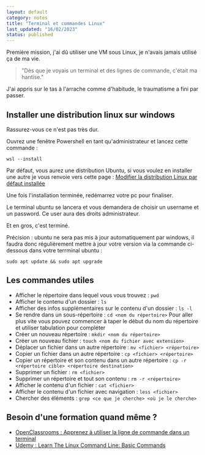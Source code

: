 ```yaml
---
layout: default
category: notes
title: "Terminal et commandes Linux"
last_updated: "16/02/2023"
status: published
---
```


Première mission, j'ai dû utiliser une VM sous Linux, je n'avais jamais utilisé ça de ma vie. 

> "Dès que je voyais un terminal et des lignes de commande, c'était ma hantise."

J'ai appris sur le tas à l'arrache comme d'habitude, le traumatisme a fini par passer.

## Installer une distribution linux sur windows

Rassurez-vous ce n'est pas très dur.

Ouvrez une fenêtre Powershell en tant qu'administrateur et lancez cette commande :

``wsl --install``

Par défaut, vous aurez une distribution Ubuntu, si vous voulez en installer une autre je vous renvoie vers cette page : [Modifier la distribution Linux par défaut installée](https://learn.microsoft.com/fr-fr/windows/wsl/install)

Une fois l'installation terminée, redémarrez votre pc pour finaliser.

Le terminal ubuntu se lancera et vous demandera de choisir un username et un password. Ce user aura des droits administrateur.

Et en gros, c'est terminé.

Précision : ubuntu ne sera pas mis à jour automatiquement par windows, il faudra donc régulièrement mettre à jour votre version via la commande ci-dessous dans votre terrminal ubuntu :

``sudo apt update && sudo apt upgrade``

## Les commandes utiles

* Afficher le répertoire dans lequel vous vous trouvez : ``pwd``
* Afficher le contenu d'un dossier : ``ls``
* Afficher des infos supplémentaires sur le contenu d'un dossier : ``ls -l``
* Se rendre dans un sous-répertoire : ``cd <nom du répertoire>``
Pour aller plus vite vous pouvez commencer à taper le début du nom du répertoire et utiliser tabulation pour compléter
* Créer un nouveau répertoire : ``mkdir <nom du répertoire>``
* Créer un nouveau fichier : ``touch <nom du fichier avec extension>``
* Déplacer un fichier dans un autre répertoire : ``mv <fichier> <répertoire>``
* Copier un fichier dans un autre répertoire : ``cp <fichier> <répertoire>``
* Copier un répertoire et son contenu dans un autre répertoire : ``cp -r <répertoire cible> <répertoire destination>``
* Supprimer un fichier : ``rm <fichier>``
* Supprimer un répertoire et tout son contenu : ``rm -r <répertoire>``
* Afficher le contenu d'un fichier : ``cat <fichier>``
* Afficher le contenu d'un fichier avec navigation : ``less <fichier>``
* Chercher des éléments : ``grep <ce que je cherche> <où je le cherche>``

## Besoin d'une formation quand même ?

* [OpenClassrooms : Apprenez à utiliser la ligne de commande dans un terminal](https://openclassrooms.com/fr/courses/6173491-apprenez-a-utiliser-la-ligne-de-commande-dans-un-terminal)
* [Udemy : Learn The Linux Command Line: Basic Commands](https://www.udemy.com/course/command-line/)

